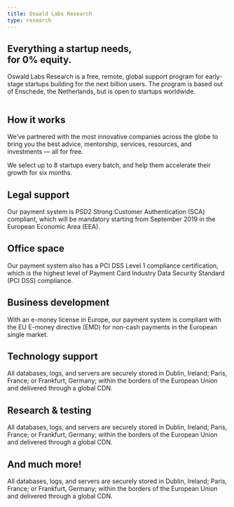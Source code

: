 ```yaml
---
title: Oswald Labs Research
type: research
---
```


<section class="hero">
    <div class="container">
        <div class="row">
            <div class="col-md-6">
				<h1>Everything a startup needs,<br>for 0% equity.</h1>
				<p class="intro-para">Oswald Labs Research is a free, remote, global support program for early-stage startups building for the next billion users. The program is based out of Enschede, the Netherlands, but is open to startups worldwide.</p>
			</div>
            <div class="col-md-6 text-right">
                <img class="hero-image-alt-2" alt="" src="/images/illustrations/research.svg">
            </div>
        </div>
    </div>
</section>
<section>
    <div class="container">
        <div class="row">
            <div class="col-md-6 mb-5">
                <h2 class="subheading">How it works</h2>
                <p>We’ve partnered with the most innovative companies across the globe to bring you the best advice, mentorship, services, resources, and investments — all for free.</p>
                <p>We select up to 8 startups every batch, and help them accelerate their growth for six months.</p>
            </div>
        </div>
        <div class="row pt-5">
            <div class="col-md-4 mb-5">
                <i class="fas fa-lock fa-2x text-muted mb-4"></i>
                <h2 class="subheading-2">Legal support</h2>
                <p>Our payment system is PSD2 Strong Customer Authentication (SCA) compliant, which will be mandatory starting from September 2019 in the European Economic Area (EEA).</p>
            </div>
            <div class="col-md-4 mb-5">
                <i class="fas fa-shield-alt fa-2x text-muted mb-4"></i>
                <h2 class="subheading-2">Office space</h2>
                <p>Our payment system also has a PCI DSS Level 1 compliance certification, which is the highest level of Payment Card Industry Data Security Standard (PCI DSS) compliance.</p>
            </div>
            <div class="col-md-4 mb-5">
                <i class="fas fa-money-bill-wave fa-2x text-muted mb-4"></i>
                <h2 class="subheading-2">Business development</h2>
                <p>With an e-money license in Europe, our payment system is compliant with the EU E-money directive (EMD) for non-cash payments in the European single market.</p>
            </div>
            <div class="col-md-4 mb-5">
                <i class="fas fa-globe-africa fa-2x text-muted mb-4"></i>
                <h2 class="subheading-2">Technology support</h2>
                <p>All databases, logs, and servers are securely stored in Dublin, Ireland; Paris, France; or Frankfurt, Germany; within the borders of the European Union and delivered through a global CDN.</p>
            </div>
            <div class="col-md-4 mb-5">
                <i class="fas fa-globe-africa fa-2x text-muted mb-4"></i>
                <h2 class="subheading-2">Research &amp; testing</h2>
                <p>All databases, logs, and servers are securely stored in Dublin, Ireland; Paris, France; or Frankfurt, Germany; within the borders of the European Union and delivered through a global CDN.</p>
            </div>
            <div class="col-md-4 mb-5">
                <i class="fas fa-globe-africa fa-2x text-muted mb-4"></i>
                <h2 class="subheading-2">And much more!</h2>
                <p>All databases, logs, and servers are securely stored in Dublin, Ireland; Paris, France; or Frankfurt, Germany; within the borders of the European Union and delivered through a global CDN.</p>
            </div>
        </div>
    </div>
</section>